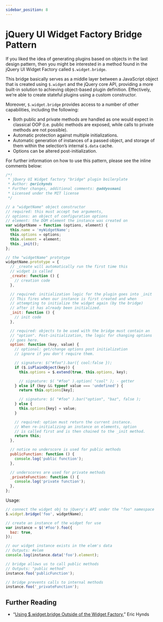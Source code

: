 ```yaml
---
sidebar_position: 8
---
```


# jQuery UI Widget Factory Bridge Pattern

If you liked the idea of generating plugins based on objects in the last design pattern, then you might be interested in a method found in the jQuery UI Widget Factory called `$.widget.bridge`.

This bridge basically serves as a middle layer between a JavaScript object that is created using `$.widget` and the jQuery core API, providing a more built-in solution to achieving object-based plugin definition. Effectively, we’re able to create stateful plugins using a custom constructor.

Moreover, `$.widget.bridge` provides access to a number of other capabilities, including the following:

- Both public and private methods are handled as one would expect in classical OOP (i.e. public methods are exposed, while calls to private methods are not possible).
- Automatic protection against multiple initializations.
- Automatic generation of instances of a passed object, and storage of them within the selection’s internal `$.data` cache.
- Options can be altered post-initialization.

For further information on how to use this pattern, please see the inline comments below:

```js
/*!
 * jQuery UI Widget factory "bridge" plugin boilerplate
 * Author: @erichynds
 * Further changes, additional comments: @addyosmani
 * Licensed under the MIT license
 */

// a "widgetName" object constructor
// required: this must accept two arguments,
// options: an object of configuration options
// element: the DOM element the instance was created on
var widgetName = function (options, element) {
  this.name = 'myWidgetName';
  this.options = options;
  this.element = element;
  this._init();
};

// the "widgetName" prototype
widgetName.prototype = {
  // _create will automatically run the first time this
  // widget is called
  _create: function () {
    // creation code
  },

  // required: initialization logic for the plugin goes into _init
  // This fires when our instance is first created and when
  // attempting to initialize the widget again (by the bridge)
  // after it has already been initialized.
  _init: function () {
    // init code
  },

  // required: objects to be used with the bridge must contain an
  // "option". Post-initialization, the logic for changing options
  // goes here.
  option: function (key, value) {
    // optional: get/change options post initialization
    // ignore if you don't require them.

    // signature: $("#foo").bar({ cool:false });
    if ($.isPlainObject(key)) {
      this.options = $.extend(true, this.options, key);

      // signature: $( "#foo" ).option( "cool" ); - getter
    } else if (key && typeof value === 'undefined') {
      return this.options[key];

      // signature: $( "#foo" ).bar("option", "baz", false );
    } else {
      this.options[key] = value;
    }

    // required: option must return the current instance.
    // When re-initializing an instance on elements, option
    // is called first and is then chained to the _init method.
    return this;
  },

  // notice no underscore is used for public methods
  publicFunction: function () {
    console.log('public function');
  },

  // underscores are used for private methods
  _privateFunction: function () {
    console.log('private function');
  },
};
```

Usage:

```js
// connect the widget obj to jQuery's API under the "foo" namespace
$.widget.bridge('foo', widgetName);

// create an instance of the widget for use
var instance = $('#foo').foo({
  baz: true,
});

// our widget instance exists in the elem's data
// Outputs: #elem
console.log(instance.data('foo').element);

// bridge allows us to call public methods
// Outputs: "public method"
instance.foo('publicFunction');

// bridge prevents calls to internal methods
instance.foo('_privateFunction');
```

## Further Reading

- “[Using $.widget.bridge Outside of the Widget Factory](http://erichynds.com/jquery/using-jquery-ui-widget-factory-bridge/),” Eric Hynds

